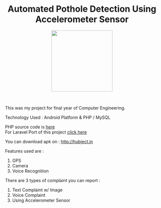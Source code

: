 <div align="center">
<h1>Automated Pothole Detection Using Accelerometer Sensor</h1> 
<p align="center"><img src="https://i.ytimg.com/vi/Zpvv9TdQU2k/maxresdefault.jpg" width="200px"></p>
</div>
<br>

This was my project for final year of Computer Engineering.

Technology Used :  Android Platform &amp; PHP / MySQL

PHP source code is <a href="https://github.com/rohitbhirud/pothole-detection-android">here</a><br>
For Laravel Port of this project <a href="https://github.com/rohitbhirud/automted-pothole-detection-laravel" target="_blank">click here</a>

You can download apk on : <a href="http://hubject.in" target="_blank">http://hubject.in</a>

Features used are :
	<ol>
		<li>GPS</li>
		<li>Camera</li>
		<li>Voice Recognition</li>
	</ol>

There are 3 types of complaint you can report :
	<ol>
	  <li>Text Complaint w/ Image</li>
	  <li>Voice Complaint</li>
	  <li>Using Accelerometer Sensor</li>
	</ol>
